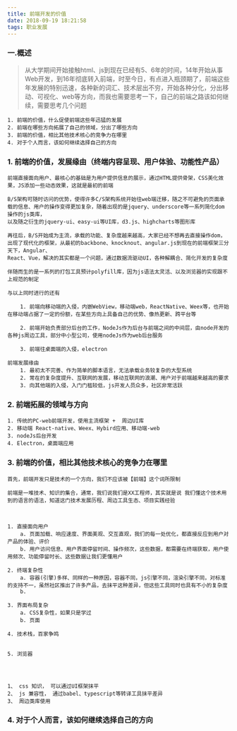 ```yaml
---
title: 前端开发的价值
date: 2018-09-19 18:21:58
tags: 职业发展
---
```




### 一.概述 
    
> 从大学期间开始接触html、js到现在已经有5、6年的时间，14年开始从事Web开发，到16年彻底转入前端，时至今日，有点进入瓶颈期了，前端这些年发展的特别迅速，各种新的词汇、技术层出不穷，开始各种分化，分出移动、可视化、web等方向，而我也需要思考一下，自己的前端之路该如何继续，需要思考几个问题

    1. 前端的价值，什么促使前端这些年迅猛的发展
    2. 前端在哪些方向拓展了自己的领域，分出了哪些方向
    3. 前端的价值，相比其他技术核心的竞争力在哪里
    4. 对于个人而言，该如何继续选择自己的方向


### 1. 前端的价值，发展缘由（终端内容呈现、用户体验、功能性产品）

    前端直接面向用户、最核心的基础是为用户提供信息的展示，通过HTML提供骨架，CSS美化效果，JS添加一些动态效果，这就是最初的前端
    
    B/S架构可随时访问的优势，使得许多C/S架构系统开始往web端迁移，随之不可避免的页面承载的信息、用户的操作变得更加复杂，随着出现的是jquery、underscore等一系列简化dom操作的js类库，
    以及随之衍生的jquery-ui、easy-ui等UI库，d3.js、highcharts等图形库

    再往后，B/S开始成为主流，承载的功能、复杂度越来越高，大家已经不想再去直接操作dom，出现了现代化的框架，从最初的backbone、knocknout、angular.js到现在的前端框架三分天下，Angular、
    React、Vue，解决的其实都是一个问题，通过数据流驱动UI，各种解耦合、简化开发的复杂度

    伴随而生的是一系列的打包工具预计polyfill库，因为js语法太灵活、以及浏览器的实现跟不上规范的制定

    与以上同时进行的还有

        1. 前端向移动端的入侵，内嵌WebView，移动端web，ReactNative、Weex等，也开始在移动端占据了一定的份额，在某些方向上具备自己的优势、像热更新、跨平台等

        2. 前端开始负责部分后台的工作，NodeJs作为后台与前端之间的中间层，由node开发的各种js周边工具，部分中小型公司，使用nodeJs作为web后台服务

        3. 前端往桌面端的入侵，electron

    前端发展缘由
        1. 最初太不完善、作为简单的脚本语言，无法承载业务较复杂的大型系统
        2. 常在的复杂度提升、互联网的发展，移动互联网的浪潮、用户对于前端越来越高的要求
        3. 向其他端的入侵，入门门槛较低，js开发人员众多，社区非常活跃


### 2. 前端拓展的领域与方向

    1. 传统的PC-web前端开发，使用主流框架 +  周边UI库
    2. 移动端 React-native、Weex、Hybird应用、移动端-web
    3. nodeJs后台开发
    4. Electron，桌面端应用


### 3. 前端的价值，相比其他技术核心的竞争力在哪里

    首先，前端开发只是技术的一个方向，我们不应该被【前端】这个词所限制

    前端是一堆技术、知识的集合，通常，我们说我们是XX工程师，其实就是说 我们懂这个技术用到的语言的语法，知道这门技术发展历程、周边工具生态、项目实践经验



    1. 直接面向用户
        a. 页面加载、响应速度、界面美观、交互直观，我们的每一处优化，都直接反应到用户对产品的体验、评价
        b. 用户访问信息、用户界面停留时间、操作频次，这些数据，都需要在终端获取，用户使用频次、功能停留时长、这些数据让我们更懂用户

    2. 终端复杂性
        a. 容器(引擎)多样、同样的一种原因，容器不同，js引擎不同，渲染引擎不同，对标准的支持不一，虽然社区推出了许多产品，去抹平这种差异，但这些工具同时也具有不小的复杂度
        b. 
    
    3. 界面布局复杂
        a. CSS复杂性，如果只是学过
        b. 页面

    4. 技术栈，百家争鸣


    5. 浏览器
        



    1、 css 知识， 可以通过UI框架抹平
    2、 js 兼容性， 通过babel、typescript等转译工具抹平差异
    3、 周边类库使用


### 4. 对于个人而言，该如何继续选择自己的方向
